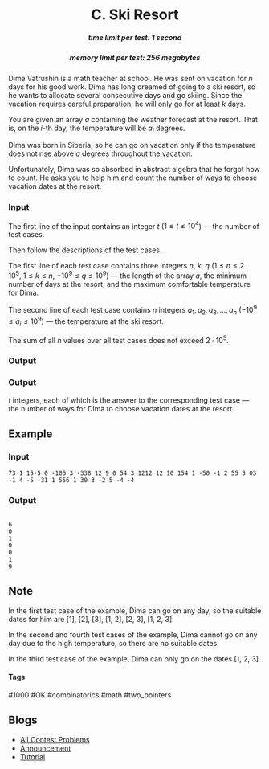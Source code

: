 <h1 style='text-align: center;'> C. Ski Resort</h1>

<h5 style='text-align: center;'>time limit per test: 1 second</h5>
<h5 style='text-align: center;'>memory limit per test: 256 megabytes</h5>

Dima Vatrushin is a math teacher at school. He was sent on vacation for $n$ days for his good work. Dima has long dreamed of going to a ski resort, so he wants to allocate several consecutive days and go skiing. Since the vacation requires careful preparation, he will only go for at least $k$ days.

You are given an array $a$ containing the weather forecast at the resort. That is, on the $i$-th day, the temperature will be $a_i$ degrees.

Dima was born in Siberia, so he can go on vacation only if the temperature does not rise above $q$ degrees throughout the vacation.

Unfortunately, Dima was so absorbed in abstract algebra that he forgot how to count. He asks you to help him and count the number of ways to choose vacation dates at the resort.

### Input

The first line of the input contains an integer $t$ ($1 \le t \le 10^4$) — the number of test cases.

Then follow the descriptions of the test cases.

The first line of each test case contains three integers $n$, $k$, $q$ ($1 \le n \le 2 \cdot 10^5$, $1 \le k \le n$, $-10^9 \le q \le 10^9$) — the length of the array $a$, the minimum number of days at the resort, and the maximum comfortable temperature for Dima.

The second line of each test case contains $n$ integers $a_1, a_2, a_3, \dots, a_n$ ($-10^9 \le a_i \le 10^9$) — the temperature at the ski resort.

The sum of all $n$ values over all test cases does not exceed $2 \cdot 10^5$.

### Output

### Output

 $t$ integers, each of which is the answer to the corresponding test case — the number of ways for Dima to choose vacation dates at the resort.

## Example

### Input


```text
73 1 15-5 0 -105 3 -338 12 9 0 54 3 1212 12 10 154 1 -50 -1 2 55 5 03 -1 4 -5 -31 1 556 1 30 3 -2 5 -4 -4
```
### Output

```text

6
0
1
0
0
1
9

```
## Note

In the first test case of the example, Dima can go on any day, so the suitable dates for him are [1], [2], [3], [1, 2], [2, 3], [1, 2, 3].

In the second and fourth test cases of the example, Dima cannot go on any day due to the high temperature, so there are no suitable dates.

In the third test case of the example, Dima can only go on the dates [1, 2, 3].



#### Tags 

#1000 #OK #combinatorics #math #two_pointers 

## Blogs
- [All Contest Problems](../Codeforces_Round_878_(Div._3).md)
- [Announcement](../blogs/Announcement.md)
- [Tutorial](../blogs/Tutorial.md)
